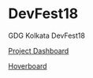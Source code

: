 # DevFest18
GDG Kolkata DevFest18 

[Project Dashboard](https://github.com/xprilion/DevFest18/projects/1)

[Hoverboard](https://hoverboard-master.firebaseapp.com/)
